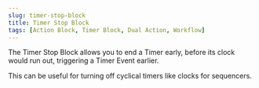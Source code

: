 ```yaml
---
slug: timer-stop-block
title: Timer Stop Block
tags: [Action Block, Timer Block, Dual Action, Workflow]
---
```


The Timer Stop Block allows you to end a Timer early, before its clock would run out, triggering a Timer Event earlier.

This can be useful for turning off cyclical timers like clocks for sequencers.